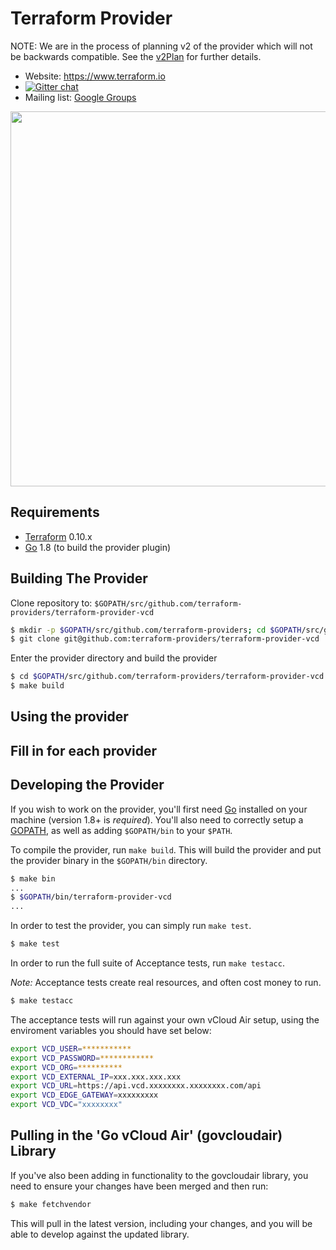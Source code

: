 Terraform Provider
==================

NOTE: We are in the process of planning v2 of the provider which will not be backwards compatible. See the [v2Plan](https://github.com/terraform-providers/terraform-provider-vcd/blob/master/v2Plan.md) for further details.

- Website: https://www.terraform.io
- [![Gitter chat](https://badges.gitter.im/hashicorp-terraform/Lobby.png)](https://gitter.im/hashicorp-terraform/Lobby)
- Mailing list: [Google Groups](http://groups.google.com/group/terraform-tool)

<img src="https://cdn.rawgit.com/hashicorp/terraform-website/master/content/source/assets/images/logo-hashicorp.svg" width="600px">

Requirements
------------

-	[Terraform](https://www.terraform.io/downloads.html) 0.10.x
-	[Go](https://golang.org/doc/install) 1.8 (to build the provider plugin)

Building The Provider
---------------------

Clone repository to: `$GOPATH/src/github.com/terraform-providers/terraform-provider-vcd`

```sh
$ mkdir -p $GOPATH/src/github.com/terraform-providers; cd $GOPATH/src/github.com/terraform-providers
$ git clone git@github.com:terraform-providers/terraform-provider-vcd
```

Enter the provider directory and build the provider

```sh
$ cd $GOPATH/src/github.com/terraform-providers/terraform-provider-vcd
$ make build
```

Using the provider
----------------------
## Fill in for each provider

Developing the Provider
---------------------------

If you wish to work on the provider, you'll first need [Go](http://www.golang.org) installed on your machine (version 1.8+ is *required*). You'll also need to correctly setup a [GOPATH](http://golang.org/doc/code.html#GOPATH), as well as adding `$GOPATH/bin` to your `$PATH`.

To compile the provider, run `make build`. This will build the provider and put the provider binary in the `$GOPATH/bin` directory.

```sh
$ make bin
...
$ $GOPATH/bin/terraform-provider-vcd
...
```

In order to test the provider, you can simply run `make test`.

```sh
$ make test
```

In order to run the full suite of Acceptance tests, run `make testacc`.

*Note:* Acceptance tests create real resources, and often cost money to run.

```sh
$ make testacc
```

The acceptance tests will run against your own vCloud Air setup, using the enviroment variables you should have set below:

```sh
export VCD_USER=***********
export VCD_PASSWORD=************
export VCD_ORG=**********
export VCD_EXTERNAL_IP=xxx.xxx.xxx.xxx
export VCD_URL=https://api.vcd.xxxxxxxx.xxxxxxxx.com/api
export VCD_EDGE_GATEWAY=xxxxxxxxx
export VCD_VDC="xxxxxxxx"
```

Pulling in the 'Go vCloud Air' (govcloudair) Library
--------------------------------------------------------

If you've also been adding in functionality to the govcloudair library, you need to ensure your changes have been merged and then run:

```sh
$ make fetchvendor
```

This will pull in the latest version, including your changes, and you will be able to develop against the updated library.


